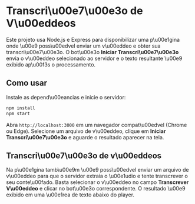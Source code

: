 # Transcri\u00e7\u00e3o de V\u00eddeos

Este projeto usa Node.js e Express para disponibilizar uma p\u00e1gina onde \u00e9 poss\u00edvel enviar um v\u00eddeo e obter sua transcri\u00e7\u00e3o. O bot\u00e3o **Iniciar Transcri\u00e7\u00e3o** envia o v\u00eddeo selecionado ao servidor e o texto resultante \u00e9 exibido ap\u00f3s o processamento.

## Como usar

Instale as depend\u00eancias e inicie o servidor:

```bash
npm install
npm start
```

Abra `http://localhost:3000` em um navegador compat\u00edvel (Chrome ou Edge). Selecione um arquivo de v\u00eddeo, clique em **Iniciar Transcri\u00e7\u00e3o** e aguarde o resultado aparecer na tela.

## Transcri\u00e7\u00e3o de v\u00eddeos

Na p\u00e1gina tamb\u00e9m \u00e9 poss\u00edvel enviar um arquivo de v\u00eddeo para que o servidor extraia o \u00e1udio e tente transcrever o seu conte\u00fado. Basta selecionar o v\u00eddeo no campo **Transcrever V\u00eddeo** e clicar no bot\u00e3o correspondente. O resultado \u00e9 exibido em uma \u00e1rea de texto abaixo do player.
